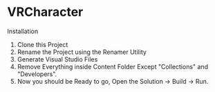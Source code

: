 # VRCharacter

Installation

1. Clone this Project
2. Rename the Project using the Renamer Utility
3. Generate Visual Studio Files
4. Remove Everything inside Content Folder Except "Collections" and "Developers".
5. Now you should be Ready to go, Open the Solution -> Build -> Run.
